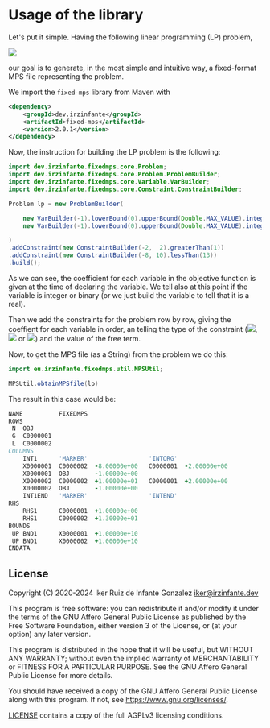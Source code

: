 # Usage of the library
Let's put it simple. Having the following linear programming (LP) problem,

<img src="https://latex.codecogs.com/gif.latex?\newline%20min%20\;%20Z%20=%20-X_1%20-%20X_2\newline%20\;%20-2X_1%20+%202X_2%20\ge%201\newline%20-8X_1%20+%2010X_2\le%2013\newline%20X_1,%20X_2%20\ge%200,\;%20X_1,%20X_2%20\in%20\mathbb{Z}">

our goal is to generate, in the most simple and intuitive way, a fixed-format MPS file representing the problem.

We import the ``fixed-mps`` library from Maven with

```xml
<dependency>
    <groupId>dev.irzinfante</groupId>
    <artifactId>fixed-mps</artifactId>
    <version>2.0.1</version>
</dependency>
```

Now, the instruction for building the LP problem is the following:

```java
import dev.irzinfante.fixedmps.core.Problem;
import dev.irzinfante.fixedmps.core.Problem.ProblemBuilder;
import dev.irzinfante.fixedmps.core.Variable.VarBuilder;
import dev.irzinfante.fixedmps.core.Constraint.ConstraintBuilder;

Problem lp = new ProblemBuilder(

	new VarBuilder(-1).lowerBound(0).upperBound(Double.MAX_VALUE).integer().build(),
	new VarBuilder(-1).lowerBound(0).upperBound(Double.MAX_VALUE).integer().build()

)
.addConstraint(new ConstraintBuilder(-2,  2).greaterThan(1))
.addConstraint(new ConstraintBuilder(-8, 10).lessThan(13))
.build();
```

As we can see, the coefficient for each variable in the objective function is given at the time of declaring the variable. We tell also at this point if the variable is integer or binary (or we just build the variable to tell that it is a real).

Then we add the constraints for the problem row by row, giving the coeffient for each variable in order, an telling the type of the constraint (<img src="https://latex.codecogs.com/gif.latex?\le">, <img src="https://latex.codecogs.com/gif.latex?\ge"> or <img src="https://latex.codecogs.com/gif.latex?=">) and the value of the free term.

Now, to get the MPS file (as a String) from the problem we do this:
```java
import eu.irzinfante.fixedmps.util.MPSUtil;

MPSUtil.obtainMPSfile(lp)
```
The result in this case would be:
```fortran
NAME          FIXEDMPS
ROWS
 N  OBJ
 G  C0000001
 L  C0000002
COLUMNS
    INT1      'MARKER'                 'INTORG'
    X0000001  C0000002  -8.00000e+00   C0000001  -2.00000e+00
    X0000001  OBJ       -1.00000e+00
    X0000002  C0000002  +1.00000e+01   C0000001  +2.00000e+00
    X0000002  OBJ       -1.00000e+00
    INT1END   'MARKER'                 'INTEND'
RHS
    RHS1      C0000001  +1.00000e+00
    RHS1      C0000002  +1.30000e+01
BOUNDS
 UP BND1      X0000001  +1.00000e+10
 UP BND1      X0000002  +1.00000e+10
ENDATA
```

## License

Copyright (C) 2020-2024 Iker Ruiz de Infante Gonzalez iker@irzinfante.dev

This program is free software: you can redistribute it and/or modify it under the terms of the GNU Affero General Public License as published by the Free Software Foundation, either version 3 of the License, or (at your option) any later version.

This program is distributed in the hope that it will be useful, but WITHOUT ANY WARRANTY; without even the implied warranty of MERCHANTABILITY or FITNESS FOR A PARTICULAR PURPOSE.  See the GNU Affero General Public License for more details.

You should have received a copy of the GNU Affero General Public License along with this program.  If not, see <https://www.gnu.org/licenses/>.

[LICENSE](LICENSE) contains a copy of the full AGPLv3 licensing conditions.